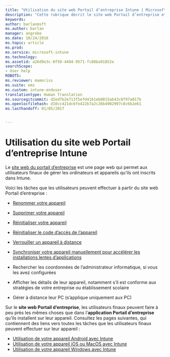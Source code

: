 ```yaml
---
title: "Utilisation du site web Portail d’entreprise Intune | Microsoft Docs"
description: "Cette rubrique décrit le site web Portail d’entreprise et fournit des liens menant vers les procédures de réalisation des tâches que les utilisateurs finaux peuvent effectuer sur ce site web"
keywords: 
author: barlanmsft
ms.author: barlan
manager: angrobe
ms.date: 10/24/2016
ms.topic: article
ms.prod: 
ms.service: microsoft-intune
ms.technology: 
ms.assetid: a26d9e3c-8f58-4494-9571-fc88ba91852e
searchScope:
- User help
ROBOTS: 
ms.reviewer: mamoriss
ms.suite: ems
ms.custom: intune-enduser
translationtype: Human Translation
ms.sourcegitcommit: d2ed7b2e713f5efd4161eb8015ab43c8f97a017b
ms.openlocfilehash: d10cc421dc6fe422b7a2c26b4902997c8c6b2e61
ms.lasthandoff: 01/05/2017


---
```


# <a name="using-the-intune-company-portal-website"></a>Utilisation du site web Portail d’entreprise Intune
Le [site web du portail d’entreprise](http://portal.manage.microsoft.com) est une page web qui permet aux utilisateurs finaux de gérer les ordinateurs et appareils qu’ils ont inscrits dans Intune.

Voici les tâches que les utilisateurs peuvent effectuer à partir du site web Portail d’entreprise :

-   [Renommer votre appareil](rename-your-device-cpwebsite.md)

-   [Supprimer votre appareil](remove-your-device-cpwebsite.md)

-   [Réinitialiser votre appareil](reset-your-device-cpwebsite.md)

-   [Réinitialiser le code d’accès de l’appareil](reset-your-passcode-cpwebsite.md)

-   [Verrouiller un appareil à distance](remote-lock-your-device-cpwebsite.md)

-    [Synchroniser votre appareil manuellement pour accélérer les installations lentes d’applications](sync-your-device-manually-cpwebsite.md)

-   Rechercher les coordonnées de l’administrateur informatique, si vous les avez configurées

-   Afficher les détails de leur appareil, notamment s’il est conforme aux stratégies de votre entreprise ou établissement scolaire

-   Gérer à distance leur PC (s’applique uniquement aux PC)

Sur le **site web Portail d’entreprise**, les utilisateurs finaux peuvent faire à peu près les mêmes choses que dans l’**application Portail d’entreprise** qu’ils installent sur leur appareil. Consultez les pages suivantes, qui contiennent des liens vers toutes les tâches que les utilisateurs finaux peuvent effectuer sur leur appareil :

- [Utilisation de votre appareil Android avec Intune](using-your-android-device-with-intune.md)
- [Utilisation de votre appareil iOS ou MacOS avec Intune](using-your-ios-or-macOS-device-with-intune.md)
- [Utilisation de votre appareil Windows avec Intune](using-your-windows-device-with-intune.md)

